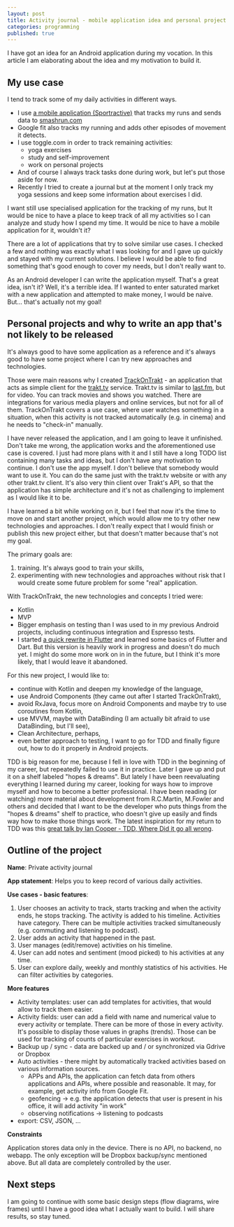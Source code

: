 ```yaml
---
layout: post
title: Activity journal - mobile application idea and personal project kickoff
categories: programming
published: true
---
```


I have got an idea for an Android application during my vocation. In this article I am elaborating about the idea and my motivation to build it.

<!--more-->

## My use case

I tend to track some of my daily activities in different ways. 

- I use [a  mobile application (Sportractive)](http://sportractive.com) that tracks my runs and sends data to [smashrun.com](https://smashrun.com)
- Google fit also tracks my running and adds other episodes of movement it detects.
- I use toggle.com in order to track remaining activities:
    - yoga exercises
    - study and self-improvement
    - work on personal projects
- And of course I always track tasks done during work, but let's put those aside for now.
- Recently I tried to create a journal but at the moment I only track my yoga sessions and keep some information about exercises I did.

I want still use specialised application for the tracking of my runs, but It would be nice to have a place to keep track of all my activities so I can analyze and study how I spend my time. It would be nice to have a mobile application for it, wouldn't it? 

There are a lot of applications that try to solve similar use cases. I checked a few and nothing was exactly what I was looking for and I gave up quickly and stayed with my current solutions. I believe I would be able to find something that's good enough to cover my needs, but I don't really want to. 

As an Android developer I can write the application myself. That's a great idea, isn't it? Well, it's a terrible idea. If I wanted to enter saturated market with a new application and attempted to make money, I would be naive. But... that's actually not my goal!

## Personal projects and why to write an app that's not likely to be released

It's always good to have some application as a reference and it's always good to have some project where I can try new approaches and technologies. 

Those were main reasons why I created [TrackOnTrakt](https://github.com/josefadamcik/TrackOnTrakt) - an application that acts as simple client for the [trakt.tv](https://trakt.tv) service. Trakt.tv is similar to [last.fm](https://last.fm), but for video. You can track movies and shows you watched. There are integrations for various media players and online services, but not for all of them. TrackOnTrakt covers a use case, where user watches something in a situation, when this activity is not tracked automatically (e.g. in cinema) and he needs to "check-in" manually. 

I have never released the application, and I am going to leave it unfinished. Don't take me wrong, the application works and the aforementioned use case is covered. I just had more plans with it and I still have a long TODO list containing many tasks and ideas, but I don't have any motivation to continue. I don't use the app myself. I don't believe that somebody would want to use it. You can do the same just with the trakt.tv website or with any other trakt.tv client. It's also very thin client over Trakt's API, so that the application has simple architecture and it's not as challenging to implement as I would like it to be. 

I have learned a bit while working on it, but I feel that now it's the time to move on and start another project, which would allow me to try other new technologies and approaches. I don't really expect that I would finish or publish this new project either, but that doesn't matter because that's not my goal. 

The primary goals are: 

1. training. It's always good to train your skills, 
2. experimenting with new technologies and approaches without risk that I would create some future problem for some "real" application.

With TrackOnTrakt, the new technologies and concepts I tried were:

- Kotlin
- MVP 
- Bigger emphasis on testing than I was used to in my previous Android projects, including continuous integration and Espresso tests.
- I started [a quick rewrite in Flutter](https://github.com/josefadamcik/trackontracktfltr) and learned some basics of Flutter and Dart. But this version is heavily work in progress and doesn't do much yet. I might do some more work on in in the future, but I think it's more likely, that I would leave it abandoned.

For this new project, I would like to:

- continue with Kotlin and deepen my knowledge of the language,
- use Android Components (they came out after I started TrackOnTrakt),
- avoid RxJava, focus more on Android Components and maybe try to use coroutines from Kotlin,
- use MVVM, maybe with DataBinding (I am actually bit afraid to use DataBinding, but I'll see),
- Clean Architecture, perhaps,
- even better approach to testing, I want to go for TDD and finally figure out, how to do it properly in Android projects. 

TDD is big reason for me, because I fell in love with TDD in the beginning of my career, but repeatedly failed to use it in practice. Later I gave up and put it on a shelf labeled "hopes & dreams". But lately I have been reevaluating everything I learned during my career, looking for ways how to improve myself and how to become a better professional. I have been reading (or watching) more material about development from R.C.Martin, M.Fowler and others and decided that I want to be the developer who puts things from the "hopes & dreams" shelf to practice, who doesn't give up easily and finds way how to make those things work. The latest inspiration for my return to TDD was this [great talk by Ian Cooper - TDD, Where Did it go all wrong](https://www.youtube.com/watch?v=EZ05e7EMOLM).
 
## Outline of the project

**Name**: Private activity journal

**App statement**: Helps you to keep record of various daily activities.

**Use cases - basic features**:

1. User chooses an activity to track, starts tracking and when the activity ends, he stops tracking. The activity is added to his timeline. Activities have category. There can be multiple activities tracked simultaneously (e.g. commuting and listening to podcast).
2. User adds an activity that happened in the past.
3. User manages (edit/remove) activities on his timeline.
4. User can add notes and sentiment (mood picked) to his activities at any time.
5. User can explore daily, weekly and monthly statistics of his activities. He can filter activities by categories.

**More features**

- Activity templates: user can add templates for activities, that would allow to track them easier.
- Activity fields: user can add a field with name and numerical value to every activity or template. There can be more of those in every activity. It's possible to display those values in graphs (trends). Those can be used for tracking of counts of particular exercises in workout.
- Backup up / sync - data are backed up and / or synchronized via Gdrive or Dropbox
- Auto activities - there might by automatically tracked activities based on various information sources. 
    - APPs and APIs, the application can fetch data from others applications and APIs, where possible and reasonable. It may, for example, get activity info from Google Fit.
    - geofencing -> e.g. the application detects that user is present in his office, it will add activity "in work"
    - observing notifications -> listening to podcasts
- export: CSV, JSON, ...

**Constraints**

Application stores data only in the device. There is no API, no backend, no webapp. The only exception will be Dropbox backup/sync mentioned above. But all data are completely controlled by the user.

## Next steps

I am going to continue with some basic design steps (flow diagrams, wire frames) until I have a good idea what I actually want to build. I will share results, so stay tuned. 


